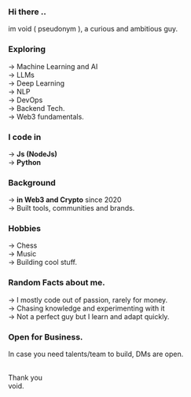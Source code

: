 ### Hi there ..
im void ( pseudonym ), a curious and ambitious guy.

### Exploring
→ Machine Learning and AI <br>
→ LLMs <br>
→ Deep Learning <br>
→ NLP <br>
→ DevOps <br>
→ Backend Tech. <br>
→ Web3 fundamentals.

### I code in 
→ **Js (NodeJs)** <br>
→ **Python**

### Background
→ **in Web3 and Crypto** since 2020 <br>
→ Built tools, communities and brands.


### Hobbies 
→ Chess <br>
→ Music <br>
→ Building cool stuff.



### Random Facts about me.
→ I mostly code out of passion, rarely for money. <br>
→ Chasing knowledge and experimenting with it  <br>
→ Not a perfect guy but I learn and adapt quickly.


### Open for Business.
In case you need talents/team to build, DMs are open.


<br>
Thank you <br>
void.

